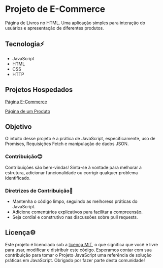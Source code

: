 # Projeto de E-Commerce
 Página de Livros no HTML. Uma aplicação simples para interação do usuários e apresentação de diferentes produtos.

## Tecnologia⚡
* JavaScript
* HTML
* CSS
* HTTP

## Projetos Hospedados
 [Página E-Commerce](https://gustx21.github.io/E-Commerce/principal/livros.html)

 [Página de um Produto](https://gustx21.github.io/E-Commerce/secundario/livro.html)

## Objetivo
 O intuito desse projeto é a prática de JavaScript, especificamente, uso de Promises, Requisições Fetch e manipulação de dados JSON.

### Contribuição😊
 Contribuições são bem-vindas! Sinta-se à vontade para melhorar a estrutura, adicionar funcionalidade ou corrigir qualquer problema identificado.

### Diretrizes de Contribuição📌
* Mantenha o código limpo, seguindo as melhoress práticas do JavaScript.
* Adicione comentários explicativos para facilitar a compreensão.
* Seja cordial e construtivo nas discussões sobre pull requests.

## Licença⚙️
 Este projeto é licenciado sob a [licença MIT](LICENSA), o que significa que você é livre para usar, modificar e distribuir este código.
 Esperamos contar com sua contribuição para tomar o Projeto JavaScript uma referência de solução práticas em JavaScript. Obrigado por fazer parte desta comunidade!